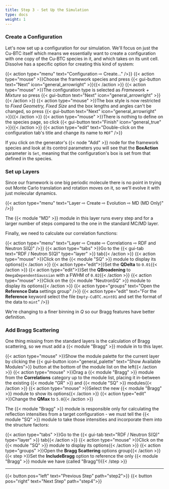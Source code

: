 ```yaml
---
title: Step 3 - Set Up the Simulation
type: docs
weight: 1
---
```


### Create a Configuration

Let's now set up a configuration for our simulation. We'll focus on just the Cu-BTC itself which means we essentially want to create a configuration with one copy of the Cu-BTC species in it, and which takes on its unit cell. Dissolve has a specific option for creating this kind of system:

{{< action type="menu" text="Configuration &#8680; Create..." />}}
{{< action type="mouse" >}}Choose the framework species and press {{< gui-button text="Next" icon="general_arrowright" >}}{{< /action >}}
{{< action type="mouse" >}}The configuration type is selected as _Framework + Mixture_ so press {{< gui-button text="Next" icon="general_arrowright" >}}{{< /action >}}
{{< action type="mouse" >}}The box style is now restricted to _Fixed Geometry, Fixed Size_ and the box lengths and angles can't be changed, so press {{< gui-button text="Next" icon="general_arrowright" >}}{{< /action >}}
{{< action type="mouse" >}}There is nothing to define on the species page, so click {{< gui-button text="Finish" icon="general_true" >}}{{< /action >}}
{{< action type="edit" text="Double-click on the configuration tab's title and change its name to `MOF`" />}}


If you click on the generator's {{< node "Add" >}} node for the framework species and look at its control parameters you will see that the **BoxAction** parameter is `Set`, meaning that the configuration's box is set from that defined in the species.

### Set up Layers

Since our framework is one big periodic molecule there is no point in trying out Monte Carlo translation and rotation moves on it, so we'll evolve it with just molecular dynamics.

{{< action type="menu" text="Layer &#8680; Create &#8680; Evolution &#8680; MD (MD Only)" />}}

The {{< module "MD" >}} module in this layer runs every step and for a larger number of steps compared to the one in the standard MC/MD layer.

Finally, we need to calculate our correlation functions:

{{< action type="menu" text="Layer &#8680; Create &#8680; Correlations &#8680; RDF and Neutron S(Q)" />}}
{{< action type="tabs" >}}Go to the {{< gui-tab text="RDF / Neutron S(Q)" type="layer" >}} tab{{< /action >}}
{{< action type="mouse" >}}Click on the {{< module "SQ" >}} module to display its options{{< /action >}}
{{< action type="edit">}}Set the **QDelta** to `0.01`{{< /action >}}
{{< action type="edit">}}Set the **QBroadening** to `OmegaDependentGaussian` with a FWHM of `0.02`{{< /action >}}
{{< action type="mouse" >}}Click on the {{< module "NeutronSQ" >}} module to display its options{{< /action >}}
{{< action type="groups" text="Open the **Reference Data** settings group" />}}
{{< action type="edit" text="For the **Reference** keyword select the file `Empty-CuBTC.mint01` and set the format of the data to `mint`" />}}

We're changing to a finer binning in $Q$ so our Bragg features have better definition.

### Add Bragg Scattering

One thing missing from the standard layers is the calculation of Bragg scattering, so we must add a {{< module "Bragg" >}} module in to this layer.

{{< action type="mouse" >}}Show the module palette for the current layer by clicking the {{< gui-button icon="general_palette" text="Show Available Modules">}} button at the bottom of the module list on the left{{< /action >}}
{{< action type="mouse" >}}Drag a {{< module "Bragg" >}} module from the **Correlations** category up to the module list, placing it in-between the existing {{< module "GR" >}} and {{< module "SQ" >}} modules{{< /action >}}
{{< action type="mouse" >}}Select the new {{< module "Bragg" >}} module to show its options{{< /action >}}
{{< action type="edit" >}}Change the **QMax** to `5.0`{{< /action >}}

The {{< module "Bragg" >}} module is responsible only for calculating the reflection intensities from a target configuration - we must tell the {{< module "SQ" >}} module to take those intensities and incorporate them into the structure factors:

{{< action type="tabs" >}}Go to the {{< gui-tab text="RDF / Neutron S(Q)" type="layer" >}} tab{{< /action >}}
{{< action type="mouse" >}}Click on the {{< module "SQ" >}} module to display its options{{< /action >}}
{{< action type="groups" >}}Open the **Bragg Scattering** options group{{< /action >}}
{{< step >}}Set the **IncludeBragg** option to reference the only {{< module "Bragg" >}} module we have (called "Bragg"!){{< /step >}}

 * * *
{{< button pos="left" text="Previous Step" path="step2">}}
{{< button pos="right" text="Next Step" path="step4">}}
